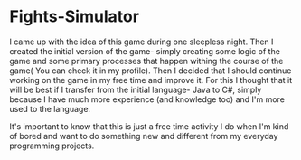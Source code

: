 # Fights-Simulator
I came up with the idea of this game during one sleepless night. Then I created the initial version of the game- simply creating some logic of the game and some primary processes that happen withing the course of the game( You can check it in my profile). Then I decided that I should continue working on the game in my free time and improve it. For this I thought that it will be best if I transfer from the initial language- Java to C#, simply because I have much more  experience (and knowledge too) and I'm more used to the language. 

It's important to know that this is just a free time activity I do when I'm kind of bored and want to do something new and different from my everyday programming projects.

